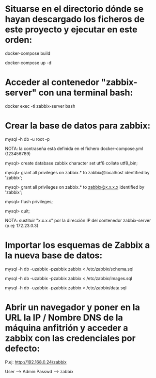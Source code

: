 # Situarse en el directorio dónde se hayan descargado los ficheros de este proyecto y ejecutar en este orden: 

docker-compose build

docker-compose up -d

# Acceder al contenedor "zabbix-server" con una terminal bash:

docker exec -ti zabbix-server bash

# Crear la base de datos para zabbix:

mysql -h db -u root -p

NOTA: la contraseña está definida en el fichero docker-compose.yml (123456789)

mysql> create database zabbix character set utf8 collate utf8_bin;

mysql> grant all privileges on zabbix.* to zabbix@localhost identified by 'zabbix';

mysql> grant all privileges on zabbix.* to zabbix@x.x.x.x identified by 'zabbix';

mysql> flush privileges;

mysql> quit;

NOTA: sustituir "x.x.x.x" por la dirección IP del contenedor zabbix-server (p.ej: 172.23.0.3)

# Importar los esquemas de Zabbix a la nueva base de datos:

mysql -h db -uzabbix -pzabbix zabbix < /etc/zabbix/schema.sql

mysql -h db -uzabbix -pzabbix zabbix < /etc/zabbix/images.sql

mysql -h db -uzabbix -pzabbix zabbix < /etc/zabbix/data.sql

# Abrir un navegador y poner en la URL la IP / Nombre DNS de la máquina anfitrión y acceder a zabbix con las credenciales por defecto:

P.ej: http://192.168.0.24/zabbix

User --> Admin
Passwd --> zabbix

